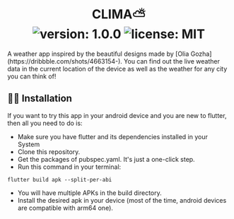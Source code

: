 # 
<div align="center">
	<h1>CLIMA⛅<br>
	<img alt="version: 1.0.0" src="https://img.shields.io/badge/version-v1.0.0-blue">
	<img alt="license: MIT" src="https://img.shields.io/badge/license-MIT-red">
	</h1>
</div>
A weather app inspired by the beautiful designs made by [Olia Gozha](https://dribbble.com/shots/4663154-). You can find out the live weather data in the current location of the device as well as the weather for any city you can think of!

## 🐱‍🚀 Installation

If you want to try this app in your android device and you are new to flutter, then all you need to do is:

- Make sure you have flutter and its dependencies installed in your System
- Clone this repository.
- Get the packages of pubspec.yaml. It's just a one-click step.
- Run this command in your terminal:
```
flutter build apk --split-per-abi
```
- You will have multiple APKs in the build directory.
- Install the desired apk in your device (most of the time, android devices are compatible with arm64 one).
